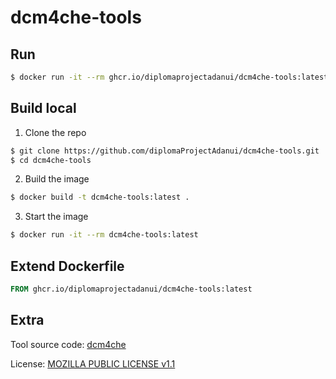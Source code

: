 # dcm4che-tools

## Run

```sh
$ docker run -it --rm ghcr.io/diplomaprojectadanui/dcm4che-tools:latest
```

## Build local

1. Clone the repo
```sh
$ git clone https://github.com/diplomaProjectAdanui/dcm4che-tools.git
$ cd dcm4che-tools
```
2. Build the image
```sh
$ docker build -t dcm4che-tools:latest .
```
3. Start the image
```sh
$ docker run -it --rm dcm4che-tools:latest
```

## Extend Dockerfile

```Dockerfile
FROM ghcr.io/diplomaprojectadanui/dcm4che-tools:latest
```

## Extra

Tool source code: [dcm4che](https://github.com/dcm4che/dcm4che)

License: [MOZILLA PUBLIC LICENSE v1.1](LICENSE)
